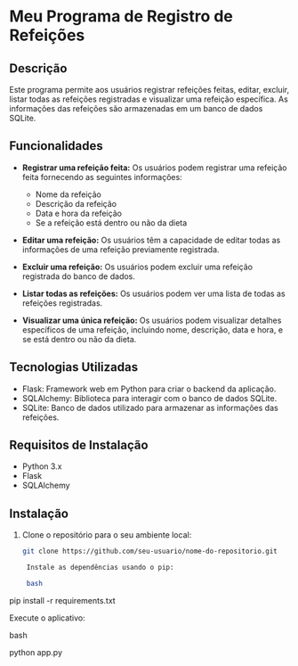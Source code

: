 # Meu Programa de Registro de Refeições

## Descrição

Este programa permite aos usuários registrar refeições feitas, editar, excluir, listar todas as refeições registradas e visualizar uma refeição específica. As informações das refeições são armazenadas em um banco de dados SQLite.

## Funcionalidades

- **Registrar uma refeição feita:** Os usuários podem registrar uma refeição feita fornecendo as seguintes informações:
  - Nome da refeição
  - Descrição da refeição
  - Data e hora da refeição
  - Se a refeição está dentro ou não da dieta

- **Editar uma refeição:** Os usuários têm a capacidade de editar todas as informações de uma refeição previamente registrada.

- **Excluir uma refeição:** Os usuários podem excluir uma refeição registrada do banco de dados.

- **Listar todas as refeições:** Os usuários podem ver uma lista de todas as refeições registradas.

- **Visualizar uma única refeição:** Os usuários podem visualizar detalhes específicos de uma refeição, incluindo nome, descrição, data e hora, e se está dentro ou não da dieta.

## Tecnologias Utilizadas

- Flask: Framework web em Python para criar o backend da aplicação.
- SQLAlchemy: Biblioteca para interagir com o banco de dados SQLite.
- SQLite: Banco de dados utilizado para armazenar as informações das refeições.

## Requisitos de Instalação

- Python 3.x
- Flask
- SQLAlchemy

## Instalação

1. Clone o repositório para o seu ambiente local:

   ```bash
   git clone https://github.com/seu-usuario/nome-do-repositorio.git

    Instale as dependências usando o pip:

    bash

pip install -r requirements.txt

Execute o aplicativo:

bash

python app.py

